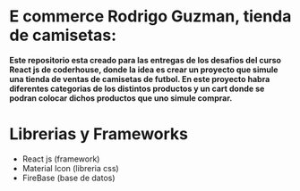 # E commerce Rodrigo Guzman, tienda de camisetas:

**Este repositorio esta creado para las entregas de los desafios del curso React js de coderhouse, donde la idea es crear un proyecto que simule una tienda de ventas de camisetas de futbol.
En este proyecto habra diferentes categorias de los distintos productos y un cart donde se podran colocar dichos productos que uno simule comprar.**

# Librerias y Frameworks

- React js (framework)
- Material Icon (libreria css)
- FireBase (base de datos)

